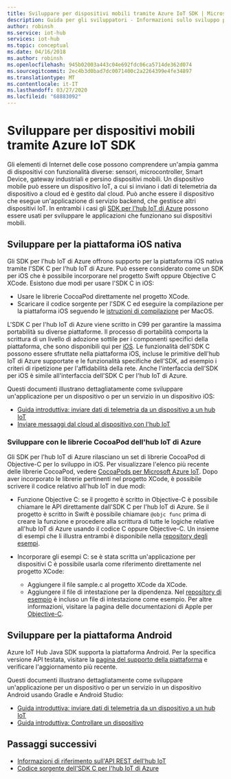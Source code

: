 ```yaml
---
title: Sviluppare per dispositivi mobili tramite Azure IoT SDK | Microsoft Docs
description: Guida per gli sviluppatori - Informazioni sullo sviluppo per dispositivi mobili tramite gli SDK per l'hub IoT di Azure.
author: robinsh
ms.service: iot-hub
services: iot-hub
ms.topic: conceptual
ms.date: 04/16/2018
ms.author: robinsh
ms.openlocfilehash: 945b02003a443c04e692fdc06ca5714de362d074
ms.sourcegitcommit: 2ec4b3d0bad7dc0071400c2a2264399e4fe34897
ms.translationtype: MT
ms.contentlocale: it-IT
ms.lasthandoff: 03/27/2020
ms.locfileid: "68883092"
---
```

# <a name="develop-for-mobile-devices-using-azure-iot-sdks"></a>Sviluppare per dispositivi mobili tramite Azure IoT SDK

Gli elementi di Internet delle cose possono comprendere un'ampia gamma di dispositivi con funzionalità diverse: sensori, microcontroller, Smart Device, gateway industriali e persino dispositivi mobili.  Un dispositivo mobile può essere un dispositivo IoT, a cui si inviano i dati di telemetria da dispositivo a cloud ed è gestito dal cloud.  Può anche essere il dispositivo che esegue un'applicazione di servizio backend, che gestisce altri dispositivi IoT.  In entrambi i casi gli [SDK per l'hub IoT di Azure](https://docs.microsoft.com/azure/iot-hub/iot-hub-devguide-sdks) possono essere usati per sviluppare le applicazioni che funzionano sui dispositivi mobili.  

## <a name="develop-for-native-ios-platform"></a>Sviluppare per la piattaforma iOS nativa

Gli SDK per l'hub IoT di Azure offrono supporto per la piattaforma iOS nativa tramite l'SDK C per l'hub IoT di Azure.  Può essere considerato come un SDK per iOS che è possibile incorporare nel progetto Swift oppure Objective C XCode.  Esistono due modi per usare l'SDK C in iOS:

* Usare le librerie CocoaPod direttamente nel progetto XCode.  
* Scaricare il codice sorgente per l'SDK C ed eseguire la compilazione per la piattaforma iOS seguendo le [istruzioni di compilazione](https://github.com/Azure/azure-iot-sdk-c/blob/master/doc/devbox_setup.md) per MacOS.  

L'SDK C per l'hub IoT di Azure viene scritto in C99 per garantire la massima portabilità su diverse piattaforme.  Il processo di portabilità comporta la scrittura di un livello di adozione sottile per i componenti specifici della piattaforma, che sono disponibili qui per [iOS](https://github.com/Azure/azure-c-shared-utility/tree/master/pal/ios-osx).  Le funzionalità dell'SDK C possono essere sfruttate nella piattaforma iOS, incluse le primitive dell'hub IoT di Azure supportate e le funzionalità specifiche dell'SDK, ad esempio i criteri di ripetizione per l'affidabilità della rete.  Anche l'interfaccia dell'SDK per iOS è simile all'interfaccia dell'SDK C per l'hub IoT di Azure.  

Questi documenti illustrano dettagliatamente come sviluppare un'applicazione per un dispositivo o per un servizio in un dispositivo iOS:

* [Guida introduttiva: inviare dati di telemetria da un dispositivo a un hub IoT](quickstart-send-telemetry-ios.md)  
* [Inviare messaggi dal cloud al dispositivo con l'hub IoT](iot-hub-ios-swift-c2d.md) 

### <a name="develop-with-azure-iot-hub-cocoapod-libraries"></a>Sviluppare con le librerie CocoaPod dell'hub IoT di Azure

Gli SDK per l'hub IoT di Azure rilasciano un set di librerie CocoaPod di Objective-C per lo sviluppo in iOS.  Per visualizzare l'elenco più recente delle librerie CocoaPod, vedere [CocoaPods per Microsoft Azure IoT](https://github.com/Azure/azure-iot-sdk-c/blob/master/iothub_client/samples/ios/CocoaPods.md).  Dopo aver incorporato le librerie pertinenti nel progetto XCode, è possibile scrivere il codice relativo all'hub IoT in due modi:

* Funzione Objective C: se il progetto è scritto in Objective-C è possibile chiamare le API direttamente dall'SDK C per l'hub IoT di Azure.  Se il progetto è scritto in Swift è possibile chiamare `@objc func` prima di creare la funzione e procedere alla scrittura di tutte le logiche relative all'hub IoT di Azure usando il codice C oppure Objective-C.  Un insieme di esempi che li illustra entrambi è disponibile nella [repository degli esempi](https://github.com/Azure-Samples/azure-iot-samples-ios).  

* Incorporare gli esempi C: se è stata scritta un'applicazione per dispositivi C è possibile usarla come riferimento direttamente nel progetto XCode:
    * Aggiungere il file sample.c al progetto XCode da XCode.  
    * Aggiungere il file di intestazione per la dipendenza.  Nel [repository di esempio](https://github.com/Azure-Samples/azure-iot-samples-ios) è incluso un file di intestazione come esempio. Per altre informazioni, visitare la pagina delle documentazioni di Apple per [Objective-C](https://developer.apple.com/documentation/objectivec).

## <a name="develop-for-android-platform"></a>Sviluppare per la piattaforma Android
Azure IoT Hub Java SDK supporta la piattaforma Android.  Per la specifica versione API testata, visitare la [pagina del supporto della piattaforma](iot-hub-device-sdk-platform-support.md) e verificare l'aggiornamento più recente.

Questi documenti illustrano dettagliatamente come sviluppare un'applicazione per un dispositivo o per un servizio in un dispositivo Android usando Gradle e Android Studio:

* [Guida introduttiva: inviare dati di telemetria da un dispositivo a un hub IoT](quickstart-send-telemetry-android.md)  
* [Guida introduttiva: Controllare un dispositivo](quickstart-control-device-android.md) 

## <a name="next-steps"></a>Passaggi successivi

* [Informazioni di riferimento sull'API REST dell'hub IoT](https://docs.microsoft.com/rest/api/iothub/)
* [Codice sorgente dell'SDK C per l'hub IoT di Azure](https://github.com/Azure/azure-iot-sdk-c)

